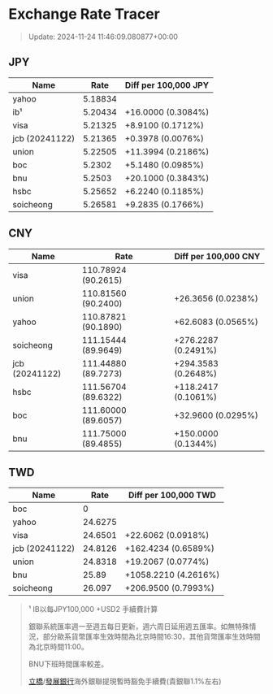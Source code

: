 # Exchange Rate Tracer

> Update: 2024-11-24 11:46:09.080877+00:00

## JPY

| Name           |    Rate | Diff per 100,000 JPY   |
|----------------|---------|------------------------|
| yahoo          | 5.18834 |                        |
| ib¹            | 5.20434 | +16.0000 (0.3084%)     |
| visa           | 5.21325 | +8.9100 (0.1712%)      |
| jcb (20241122) | 5.21365 | +0.3978 (0.0076%)      |
| union          | 5.22505 | +11.3994 (0.2186%)     |
| boc            | 5.2302  | +5.1480 (0.0985%)      |
| bnu            | 5.2503  | +20.1000 (0.3843%)     |
| hsbc           | 5.25652 | +6.2240 (0.1185%)      |
| soicheong      | 5.26581 | +9.2835 (0.1766%)      |

## CNY

| Name           | Rate                | Diff per 100,000 CNY   |
|----------------|---------------------|------------------------|
| visa           | 110.78924	(90.2615) |                        |
| union          | 110.81560	(90.2400) | +26.3656 (0.0238%)     |
| yahoo          | 110.87821	(90.1890) | +62.6083 (0.0565%)     |
| soicheong      | 111.15444	(89.9649) | +276.2287 (0.2491%)    |
| jcb (20241122) | 111.44880	(89.7273) | +294.3583 (0.2648%)    |
| hsbc           | 111.56704	(89.6322) | +118.2417 (0.1061%)    |
| boc            | 111.60000	(89.6057) | +32.9600 (0.0295%)     |
| bnu            | 111.75000	(89.4855) | +150.0000 (0.1344%)    |

## TWD

| Name           |    Rate | Diff per 100,000 TWD   |
|----------------|---------|------------------------|
| boc            |  0      |                        |
| yahoo          | 24.6275 |                        |
| visa           | 24.6501 | +22.6062 (0.0918%)     |
| jcb (20241122) | 24.8126 | +162.4234 (0.6589%)    |
| union          | 24.8318 | +19.2067 (0.0774%)     |
| bnu            | 25.89   | +1058.2210 (4.2616%)   |
| soicheong      | 26.097  | +206.9500 (0.7993%)    |


> ¹ IB以每JPY100,000 +USD2 手續費計算
>
> 銀聯系統匯率週一至週五每日更新，週六周日延用週五匯率。如無特殊情況，部分歐系貨幣匯率生效時間為北京時間16:30，其他貨幣匯率生效時間為北京時間11:00。
>
> BNU下班時間匯率較差。
>
> [立橋](https://www.wlbank.com.mo/uploads/ueditor/file/20181211/1544536513900230.pdf)/[發展銀行](https://www.mdb.com.mo/Service_Charges_20230728.pdf)海外銀聯提現暫時豁免手續費(貴銀聯1.1%左右)

